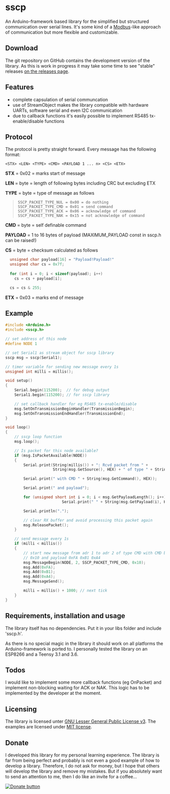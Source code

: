 sscp
====

An Arduino-framework based library for the simplified but structured communication over serial lines. It's some kind of a [Modbus](https://en.wikipedia.org/wiki/Modbus)-like approach of communication but more flexible and customizable.

## Download

The git repository on GitHub contains the development version of the library. As this is work in progress it may take some time to see "stable" releases [on the releases page](https://github.com/metaneutrons/sscp/releases).

## Features

* complete capsulation of serial communcation
* use of StreamObject makes the library compatible with hardware UARTs, software serial and even I2C communication
* due to callback functions it's easily possible to implement RS485 tx-enable/disable functions

## Protocol

The protocol is pretty straight forward. Every message has the following format:

``<STX> <LEN> <TYPE> <CMD> <PAYLOAD 1 ... n> <CS> <ETX>``

**STX** = 0x02 = marks start of message

**LEN** = byte = length of following bytes including CRC but excluding ETX

**TYPE** = byte = type of message as follows

>     SSCP_PACKET_TYPE_NUL = 0x00 = do nothing
>     SSCP_PACKET_TYPE_CMD = 0x01 = send command
>     SSCP_PACKET_TYPE_ACK = 0x06 = acknowledge of command
>     SSCP_PACKET_TYPE_NAK = 0x15 = not acknowledge of command

**CMD** = byte = self definable command

**PAYLOAD** = 1 to 16 bytes of payload (MAXIMUM_PAYLOAD const in sscp.h can be raised!)

**CS** = byte = checksum calculated as follows

```c++
  unsigned char payload[16] = "Payload!Payload!"
  unsigned char cs = 0x7f;
  
  for (int i = 0; i < sizeof(payload); i++)
    cs = cs + payload[i];

  cs = cs & 255;
```

**ETX** = 0x03 = marks end of message

## Example 
```c++
#include <Arduino.h>
#include <sscp.h>

// set address of this node
#define NODE 1

// set Serial1 as stream object for sscp library
sscp msg = sscp(Serial1);

// timer variable for sending new message every 1s
unsigned int milli = millis();

void setup()
{
    Serial.begin(115200);  // for debug output
    Serial1.begin(115200); // for sscp library

    // set callback handler for eg RS485 tx-enable/disable
    msg.SetOnTransmissionBeginHandler(TransmissionBegin);
    msg.SetOnTransmissionEndHandler(TransmissionEnd);
}

void loop()
{
    // sscp loop function
    msg.loop();

    // Is packet for this node available?
    if (msg.IsPacketAvailable(NODE))
    {
        Serial.print(String(millis()) + ": Rcvd packet from " +
                     String(msg.GetSource(), HEX) + " of type " + String(msg.GetType(), HEX));

        Serial.print(" with CMD " + String(msg.GetCommand(), HEX));

        Serial.print(" and payload");

        for (unsigned short int i = 0; i < msg.GetPayloadLength(); i++)
                         Serial.print(" " + String(msg.GetPayload(i), HEX)));

        Serial.println(".");

        // clear RX buffer and avoid processing this packet again
        msg.ReleasePacket();
    }

    // send message every 1s
    if (milli < millis())
    {
        // start new message from adr 1 to adr 2 of type CMD with CMD byte set to
        // 0x10 and payload 0xFA 0xB1 0xA4
        msg.MessageBegin(NODE, 2, SSCP_PACKET_TYPE_CMD, 0x10);
        msg.Add(0xFA);
        msg.Add(0xB1);
        msg.Add(0xA4);
        msg.MessageSend();

        milli = millis() + 1000; // next tick
    }
}
```

## Requirements, installation and usage

The library itself has no dependencies. Put it in your libs folder and include 'sscp.h'.

As there is no special magic in the library it should work on all platforms the Arduino-framework is ported to. I personally tested the library on an ESP8266 and a Teensy 3.1 and 3.6.

## Todos

I would like to implement some more callback functions (eg OnPacket) and implement non-blocking waiting for ACK or NAK. This logic has to be implemented by the developer at the moment.

## Licensing

The library is licensed unter [GNU Lesser General Public License v3](https://www.gnu.org/licenses/lgpl-3.0.en.html). The examples are licensed under [MIT license](https://opensource.org/licenses/MIT).

## Donate

I developed this library for my personal learning experience. The library is far from being perfect and probably is not even a good example of how to develop a library. Therefore, I do not ask for money, but I hope that others will develop the library and remove my mistakes. But if you absolutely want to send an attention to me, then I do like an invite for a coffee...

[![Donate button](https://www.paypal.com/en_US/i/btn/btn_donateCC_LG.gif)](https://www.paypal.me/metaneutrons)

